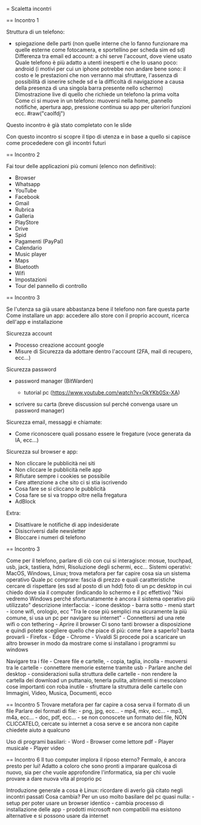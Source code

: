 = Scaletta incontri

== Incontro 1

Struttura di un telefono: 
- spiegazione delle parti (non quelle interne che lo fanno funzionare ma quelle esterne come fotocamera, e sportellino per scheda sim ed sd)
Differenza tra email ed account: a chi serve l'account, dove viene usato
Quale telefono è più adatto a utenti inesperti e che lo usano poco: android (i motivi per cui un iphone potrebbe non andare bene sono: il costo e le prestazioni che non verranno mai sfruttare, l'assenza di possibilità di isnerire schede sd e la difficoltà di navigazione a causa della presenza di una singola barra presente nello schermo)
Dimostrazione live di quello che richiede un telefono la prima volta
Come ci si muove in un telefono: muoversi nella home, pannello notifiche, apertura app, pressione continua su app per ulteriori funzioni ecc.
#raw("caolfdj")

Questo incontro è già stato completato con le slide

Con questo incontro si scopre il tipo di utenza e in base a quello si capisce come procededere con gli incontri futuri

== Incontro 2

Fai tour delle applicazioni più comuni (elenco non definitivo):
- Browser
- Whatsapp
- YouTube
- Facebook
- Gmail
- Rubrica
- Galleria
- PlayStore
- Drive
- Spid
- Pagamenti (PayPal)
- Calendario
- Music player
- Maps
- Bluetooth
- Wifi
- Impostazioni
- Tour del pannello di controllo

== Incontro 3

Se l'utenza sa già usare abbastanza bene il telefono non fare questa parte
Come installare un app: accedere allo store con il proprio account, ricerca dell'app e installazione

Sicurezza account
- Processo creazione account google
- Misure di Sicurezza da adottare dentro l'account (2FA, mail di recupero, ecc...)

Sicurezza password
- password manager (BitWarden)
    - tutorial pc (https://www.youtube.com/watch?v=OkYKb0Sx-XA)

- scrivere su carta (breve discussion sul perché convenga usare un password manager)

Sicurezza email, messaggi e chiamate:
- Come riconoscere quali possano essere le fregature (voce generata da IA, ecc...)

Sicurezza sul browser e app:
- Non cliccare le pubblicità nei siti
- Non cliccare le pubblicità nelle app
- Rifiutare sempre i cookies se possibile
- Fare attenzione a che sito ci si stia iscrivendo
- Cosa fare se si cliccano le pubblicità
- Cosa fare se si va troppo oltre nella fregatura
- AdBlock

Extra:
- Disattivare le notifiche di app indesiderate
- Disiscriversi dalle newsletter
- Bloccare i numeri di telefono


== Incontro 3

Come per il telefono, parlare di ciò con cui si interagisce: mosue, touchpad, usb, jack, tastiera, hdmi, Risoluzione degli schermi, ecc...
Sistemi operativi: MacOS, Windows, Linux; trova metafora per far capire cosa sia un sistema operativo
Quale pc comprare: fascia di prezzo e quali caratteristiche cercare di rispettare (es ssd al posto di un hdd)
foto di un pc desktop in cui chiedo dove sia il computer (indicando lo schermo e il pc effettivo)
"Noi vedremo Windows perché sfortunatamente è ancora il sistema operativo più utilizzato"
descrizione interfaccia:
    - icone desktop
    - barra sotto
    - menù start
    - icone wifi, orologio, ecc
"Tra le cose più semplici ma sicuramente la più comune, si usa un pc per navigare su internet"
    - Connettersi ad una rete wifi o con tethering
    - Aprire il browser
Ci sono tanti browser a disposizione e quindi potete scegliere quello che piace di più: come fare a saperlo? basta provarli
    - Firefox
    - Edge
    - Chrome
    - Vivaldi
Si procede poi a scaricare un altro browser in modo da mostrare come si installano i programmi su windows

Navigare tra i file
    - Creare file e cartelle,
    - copia, taglia, incolla
    - muoversi tra le cartelle
    - connettere memorie esterne tramite usb
    - Parlare anche del desktop
    - considerazioni sulla struttura delle cartelle
        - non rendere la cartella dei download un puttanaio, tenerla pulita, altrimenti si mescolano cose importanti con roba inutile
        - sfruttare la struttura delle cartelle con Immagini, Video, Musica, Documenti, ecco

== Incontro 5
Trovare metafora per far capire a cosa serva il formato di un file
Parlare dei formati di file:
    - png, jpg, ecc...
    - mp4, mkv, ecc...
    - mp3, m4a, ecc...
    - doc, pdf, ecc...
    - se non conoscete un formato del file, NON CLICCATELO, cercate su internet a cosa serve e se ancora non capite chiedete aiuto a qualcuno

Uso di programi basilari:
    - Word
    - Browser come lettore pdf
    - Player musicale
    - Player video

== Incontro 6
Il tuo computer implora il riposo eterno? Fermalo, è ancora presto per lui!
Adatto a coloro che sono pronti a imparare qualcosa di nuovo, sia per che vuole approfondire l'informatica, sia per chi vuole provare a dare nuova vita al proprio pc

Introduzione generale a cosa è Linux: ricordare di averlo già citato negli incontri passati
Cosa cambia? Per un uso molto basilare del pc quasi nulla:
    - setup per poter usare un browser identico
    - cambia processo di installazione delle app
    - prodotti microsoft non compatibili ma esistono alternative e si possono usare da internet

